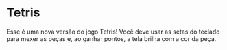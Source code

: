 # Tetris
Esse é uma nova versão do jogo Tetris! Você deve usar as setas do teclado para mexer as peças e, ao ganhar pontos, a tela brilha com a cor da peça. 
